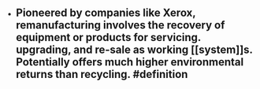 - Pioneered by companies like Xerox, remanufacturing involves the recovery of equipment or products for servicing. upgrading, and re-sale as working [[system]]s. Potentially offers much higher environmental returns than recycling. #definition
	-